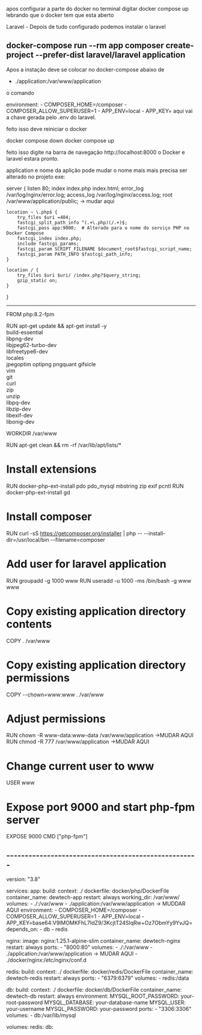  apos configurar a parte do docker no terminal digitar docker compose up 
 lebrando que o docker tem que esta aberto

 Laravel - Depois de tudo configurado podemos instalar o laravel 
## docker-compose run --rm app composer create-project --prefer-dist laravel/laravel application

 Apos a instação deve se colocar no docker-compose abaixo de 
  - ./application:/var/www/application

o comando 

 environment:
      - COMPOSER_HOME=/composer
      - COMPOSER_ALLOW_SUPERUSER=1
      - APP_ENV=local
      - APP_KEY= aqui vai a chave gerada pelo .env do laravel.

feito isso deve reiniciar o docker 

docker compose down
docker compose up

 feito isso digite na barra de navegação http://localhost:8000 o Docker e laravel estara pronto.


 application e nome da aplição pode mudar o nome mais mais precisa ser alterado no projeto exe:

server {
    listen 80;
    index index.php index.html;
    error_log  /var/log/nginx/error.log;
    access_log /var/log/nginx/access.log;
    root /var/www/application/public; -> mudar aqui 
    
    location ~ \.php$ {
        try_files $uri =404;
        fastcgi_split_path_info ^(.+\.php)(/.+)$;
        fastcgi_pass app:9000;  # Alterado para o nome do serviço PHP no Docker Compose
        fastcgi_index index.php;
        include fastcgi_params;
        fastcgi_param SCRIPT_FILENAME $document_root$fastcgi_script_name;
        fastcgi_param PATH_INFO $fastcgi_path_info;
    }
    
    location / {
        try_files $uri $uri/ /index.php?$query_string;
        gzip_static on;
    }
}


--------------------------------------

FROM php:8.2-fpm

RUN apt-get update && apt-get install -y \
    build-essential \
    libpng-dev \
    libjpeg62-turbo-dev \
    libfreetype6-dev \
    locales \
    jpegoptim optipng pngquant gifsicle \
    vim \
    git \
    curl \
    zip \
    unzip \
    libpq-dev \
    libzip-dev \
    libexif-dev \
    libonig-dev 

WORKDIR /var/www

RUN apt-get clean && rm -rf /var/lib/apt/lists/*

# Install extensions
RUN docker-php-ext-install pdo pdo_mysql mbstring zip exif pcntl
RUN docker-php-ext-install gd

# Install composer
RUN curl -sS https://getcomposer.org/installer | php -- --install-dir=/usr/local/bin --filename=composer

# Add user for laravel application
RUN groupadd -g 1000 www
RUN useradd -u 1000 -ms /bin/bash -g www www

# Copy existing application directory contents
COPY . /var/www

# Copy existing application directory permissions
COPY --chown=www:www . /var/www

# Adjust permissions
RUN chown -R www-data:www-data /var/www/application  ->MUDAR AQUI 
RUN chmod -R 777 /var/www/application  ->MUDAR AQUI  

# Change current user to www
USER www

# Expose port 9000 and start php-fpm server
EXPOSE 9000
CMD ["php-fpm"]

## ----------------------------------------------------

version: "3.8"

services:
  app:
    build:
      context: ./
      dockerfile: docker/php/DockerFile
    container_name: dewtech-app
    restart: always
    working_dir: /var/www/
    volumes:
      - ./:/var/www
      - ./application:/var/www/application -> MUDDAR AQUI 
    environment:
      - COMPOSER_HOME=/composer
      - COMPOSER_ALLOW_SUPERUSER=1
      - APP_ENV=local
      - APP_KEY=base64:V9lMOMKFhL7IdZ9/3KcjtT24SIqRw+Oz7ObmYy9YvJQ=
    depends_on:
      - db
      - redis

  nginx:
    image: nginx:1.25.1-alpine-slim
    container_name: dewtech-nginx
    restart: always
    ports:
      - "8000:80"
    volumes:
      - ./:/var/www
      - ./application:/var/www/application -> MUDAR AQUI 
      - ./docker/nginx:/etc/nginx/conf.d

  redis:
    build:
      context: ./
      dockerfile: docker/redis/DockerFile
    container_name: dewtech-redis
    restart: always
    ports:
      - "6379:6379"
    volumes:
      - redis:/data

  db:
    build:
      context: ./
      dockerfile: docker/db/DockerFile
    container_name: dewtech-db
    restart: always
    environment:
      MYSQL_ROOT_PASSWORD: your-root-password
      MYSQL_DATABASE: your-database-name
      MYSQL_USER: your-username
      MYSQL_PASSWORD: your-password
    ports:
      - "3306:3306"
    volumes:
      - db:/var/lib/mysql

volumes:
  redis:
  db:




